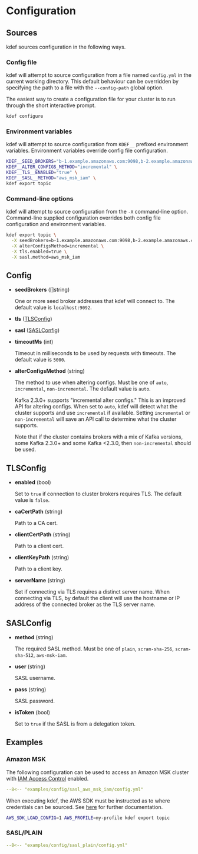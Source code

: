 # Configuration

## Sources

kdef sources configuration in the following ways.

### Config file

kdef will attempt to source configuration from a file named `config.yml` in the current working directory.
This default behaviour can be overridden by specifying the path to a file with the `--config-path` global option.

The easiest way to create a configuration file for your cluster is to run through the short interactive prompt.

```sh
kdef configure
```

### Environment variables

kdef will attempt to source configuration from `KDEF__` prefixed environment variables.
Environment variables override config file configuration.

```sh
KDEF__SEED_BROKERS="b-1.example.amazonaws.com:9098,b-2.example.amazonaws.com:9098" \
KDEF__ALTER_CONFIGS_METHOD="incremental" \
KDEF__TLS__ENABLED="true" \
KDEF__SASL__METHOD="aws_msk_iam" \
kdef export topic
```

### Command-line options

kdef will attempt to source configuration from the `-X` command-line option.
Command-line supplied configuration overrides both config file configuration and environment variables.

```sh
kdef export topic \
  -X seedBrokers=b-1.example.amazonaws.com:9098,b-2.example.amazonaws.com:9098 \
  -X alterConfigsMethod=incremental \
  -X tls.enabled=true \
  -X sasl.method=aws_msk_iam
```

## Config

- **seedBrokers** ([]string)

    One or more seed broker addresses that kdef will connect to.
    The default value is `localhost:9092`.

- **tls** ([TLSConfig](#tlsconfig))

- **sasl** ([SASLConfig](#saslconfig))

- **timeoutMs** (int)

    Timeout in milliseconds to be used by requests with timeouts.
    The default value is `5000`.

- **alterConfigsMethod** (string)

    The method to use when altering configs.
    Must be one of `auto`, `incremental`, `non-incremental`.
    The default value is `auto`.

    Kafka 2.3.0+ supports "incremental alter configs." This is an improved API for altering configs.
    When set to `auto`, kdef will detect what the cluster supports and use `incremental` if available.
    Setting `incremental` or `non-incremental` will save an API call to determine what the cluster supports.

    Note that if the cluster contains brokers with a mix of Kafka versions, some Kafka 2.3.0+ and some Kafka <2.3.0, then `non-incremental` should be used.

## TLSConfig

- **enabled** (bool)

    Set to `true` if connection to cluster brokers requires TLS.
    The default value is `false`.

- **caCertPath** (string)

    Path to a CA cert.

- **clientCertPath** (string)

    Path to a client cert.

- **clientKeyPath** (string)

    Path to a client key.

- **serverName** (string)

    Set if connecting via TLS requires a distinct server name.
    When connecting via TLS, by default the client will use the hostname or IP address of the connected broker as the TLS server name.

## SASLConfig

- **method** (string)

    The required SASL method.
    Must be one of `plain`, `scram-sha-256`, `scram-sha-512`, `aws-msk-iam`.

- **user** (string)

    SASL username.

- **pass** (string)

    SASL password.

- **isToken** (bool)

    Set to `true` if the SASL is from a delegation token.

## Examples

### Amazon MSK

The following configuration can be used to access an Amazon MSK cluster with [IAM Access Control](https://docs.aws.amazon.com/msk/latest/developerguide/iam-access-control.html) enabled.

```yml
--8<-- "examples/config/sasl_aws_msk_iam/config.yml"
```

When executing kdef, the AWS SDK must be instructed as to where credentials can be sourced. See [here](https://docs.aws.amazon.com/sdk-for-go/api/aws/session/) for further documentation.

```sh
AWS_SDK_LOAD_CONFIG=1 AWS_PROFILE=my-profile kdef export topic
```

### SASL/PLAIN

```yml
--8<-- "examples/config/sasl_plain/config.yml"
```
